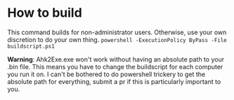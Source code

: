 # How to build
This command builds for non-administrator users. Otherwise, use your own discretion to do your own thing.
`powershell -ExecutionPolicy ByPass -File buildscript.ps1`

**Warning**: Ahk2Exe.exe won't work without having an absolute path to your .bin file. This means you have to change the buildscript for each computer you run it on. I can't be bothered to do powershell trickery to get the absolute path for everything, submit a pr if this is particularly important to you.